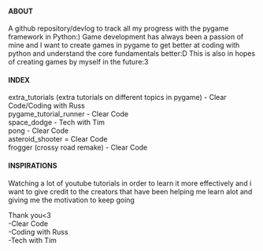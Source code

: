 #### ABOUT

A github repository/devlog to track all my progress with the pygame framework in Python:) Game development has always been a passion of mine and I want to create games in pygame to get better at coding with python and understand the core fundamentals better:D This is also in hopes of creating games by myself in the future:3

#### INDEX

extra_tutorials (extra tutorials on different topics in pygame) - Clear Code/Coding with Russ <br/>
pygame_tutorial_runner - Clear Code <br/>
space_dodge - Tech with Tim <br/>
pong - Clear Code <br/>
asteroid_shooter = Clear Code <br/>
frogger (crossy road remake) - Clear Code <br/>

#### INSPIRATIONS

Watching a lot of youtube tutorials in order to learn it more effectively and i want to give credit to the creators that have been helping me learn alot and giving me the motivation to keep going

Thank you<3 <br />
-Clear Code <br />
-Coding with Russ <br/>
-Tech with Tim
